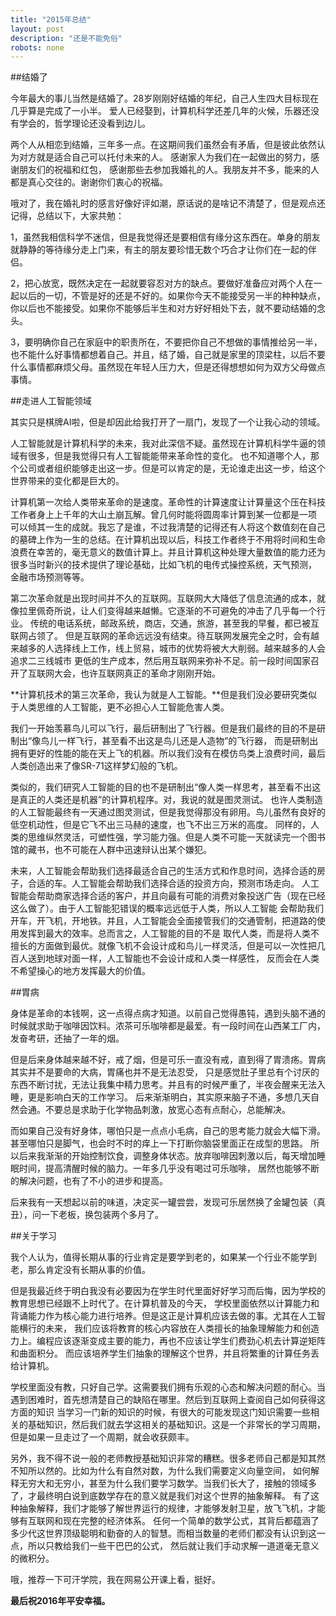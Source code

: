 ```yaml
---
title: "2015年总结"
layout: post
description: "还是不能免俗"
robots: none
---
```


##结婚了

今年最大的事儿当然是结婚了。28岁刚刚好结婚的年纪，自己人生四大目标现在几乎算是完成了一小半。
爱人已经娶到，计算机科学还差几年的火候，乐器还没有学会的，哲学理论还没看到边儿。

两个人从相恋到结婚，三年多一点。在这期间我们虽然会有矛盾，但是彼此依然认为对方就是适合自己可以托付未来的人。
感谢家人为我们在一起做出的努力，感谢朋友们的祝福和红包，
感谢那些去参加我婚礼的人。我朋友并不多，能来的人都是真心交往的。谢谢你们衷心的祝福。

哦对了，我在婚礼时的感言好像好评如潮，原话说的是啥记不清楚了，但是观点还记得，总结以下，大家共勉：

1，虽然我相信科学不迷信，但是我觉得还是要相信有缘分这东西在。单身的朋友就静静的等待缘分走上门来，有主的朋友要珍惜无数个巧合才让你们在一起的伴侣。

2，把心放宽，既然决定在一起就要容忍对方的缺点。要做好准备应对两个人在一起以后的一切，不管是好的还是不好的。如果你今天不能接受另一半的种种缺点，
你以后也不能接受。如果你不能够后半生和对方好好相处下去，就不要动结婚的念头。

3，要明确你自己在家庭中的职责所在，不要把你自己不想做的事情推给另一半，也不能什么好事情都想着自己。并且，结了婚，自己就是家里的顶梁柱，以后不要
什么事情都麻烦父母。虽然现在年轻人压力大，但是还得想想如何为双方父母做点事情。

##走进人工智能领域

其实只是棋牌AI啦，但是却因此给我打开了一扇门，发现了一个让我心动的领域。

人工智能就是计算机科学的未来，我对此深信不疑。虽然现在计算机科学牛逼的领域有很多，但是我觉得只有人工智能能带来革命性的变化。
也不知道哪个人，那个公司或者组织能够走出这一步。但是可以肯定的是，无论谁走出这一步，给这个世界带来的变化都是巨大的。

计算机第一次给人类带来革命的是速度。革命性的计算速度让计算量这个压在科技工作者身上上千年的大山土崩瓦解。曾几何时能将圆周率计算到某一位都是一项
可以倾其一生的成就。我忘了是谁，不过我清楚的记得还有人将这个数值刻在自己的墓碑上作为一生的总结。在计算机出现以后，科技工作者终于不用将时间和生命
浪费在幸苦的，毫无意义的数值计算上。并且计算机这种处理大量数值的能力还为很多当时新兴的技术提供了理论基础，比如飞机的电传式操控系统，天气预测，
金融市场预测等等。

第二次革命就是出现时间并不久的互联网。互联网大大降低了信息流通的成本，就像拉里佩奇所说，让人们变得越来越懒。它逐渐的不可避免的冲击了几乎每一个行业。
传统的电话系统，邮政系统，商店，交通，旅游，甚至我的早餐，都已被互联网占领了。
但是互联网的革命远远没有结束。待互联网发展完全之时，会有越来越多的人选择线上工作，线上贸易，城市的优势将被大大削弱。越来越多的人会追求二三线城市
更低的生产成本，然后用互联网来弥补不足。前一段时间国家召开了互联网大会，也许互联网真正的革命才刚刚开始。

**计算机技术的第三次革命，我认为就是人工智能。**但是我们没必要研究类似于人类思维的人工智能，更不必担心人工智能危害人类。

我们一开始羡慕鸟儿可以飞行，最后研制出了飞行器。但是我们最终的目的不是研制出“像鸟儿一样飞行，甚至看不出这是鸟儿还是人造物”的飞行器，
而是研制出拥有更好的性能的能在天上飞的机器。所以我们没有在模仿鸟类上浪费时间，最后人类创造出来了像SR-71这样梦幻般的飞机。

类似的，我们研究人工智能的目的也不是研制出“像人类一样思考，甚至看不出这是真正的人类还是机器”的计算机程序。对，我说的就是图灵测试。
也许人类制造的人工智能最终有一天通过图灵测试，但是我觉得那没有卵用。鸟儿虽然有良好的低空机动性，但是它飞不出三马赫的速度，也飞不出三万米的高度。
同样的，人类的思维纵然灵活，可塑性强，学习能力强。但是人类不可能一天就读完一个图书馆的藏书，也不可能在人群中迅速辩认出某个嫌犯。

未来，人工智能会帮助我们选择最适合自己的生活方式和作息时间，选择合适的房子，合适的车。人工智能会帮助我们选择合适的投资方向，预测市场走向。
人工智能会帮助商家选择合适的客户，并且向最有可能的消费对象投送广告（现在已经这么做了）。由于人工智能犯错误的概率远远低于人类，所以人工智能
会帮助我们开车，开飞机，开地铁。并且，人工智能会全面接管我们的交通管制，把道路的使用发挥到最大的效率。总而言之，人工智能的目的不是
取代人类，而是将人类不擅长的方面做到最优。就像飞机不会设计成和鸟儿一样灵活，但是可以一次性把几百人送到地球对面一样，人工智能也不会设计成和人类一样感性，
反而会在人类不希望操心的地方发挥最大的价值。

##胃病

身体是革命的本钱啊，这一点得点病才知道。以前自己觉得愚钝，遇到头脑不通的时候就求助于咖啡因饮料。浓茶可乐咖啡都是最爱。有一段时间在山西某工厂内，
发奋考研，还抽了一年的烟。

但是后来身体越来越不好，戒了烟，但是可乐一直没有戒，直到得了胃溃疡。胃病其实并不是要命的大病，胃痛也并不是无法忍受，
只是感觉肚子里总有个讨厌的东西不断讨扰，无法让我集中精力思考。并且有的时候严重了，半夜会醒来无法入睡，更是影响白天的工作学习。
后来渐渐明白，其实原来脑子不通，多想几天自然会通。不要总是求助于化学物品刺激，放宽心态有点耐心，总能解决。

而如果自己没有好身体，哪怕只是一点点小毛病，自己的思考能力就会大幅下滑。甚至哪怕只是脚气，也会时不时的痒上一下打断你脑袋里面正在成型的思路。
所以后来我渐渐的开始控制饮食，调整身体状态。放弃咖啡因刺激以后，每天增加睡眠时间，提高清醒时候的脑力。一年多几乎没有喝过可乐咖啡，
居然也能够不断的解决问题，也有了不小的进步和提高。

后来我有一天想起以前的味道，决定买一罐尝尝，发现可乐居然换了金罐包装（真丑），问一下老板，换包装两个多月了。

##关于学习

我个人认为，值得长期从事的行业肯定是要学到老的，如果某一个行业不能学到老，那么肯定没有长期从事的价值。

但是我最近终于明白我没有必要因为在学生时代里面好好学习而后悔，因为学校的教育思想已经跟不上时代了。在计算机普及的今天，
学校里面依然以计算能力和背诵能力作为核心能力进行培养。但是这正是计算机应该去做的事。尤其在人工智能横行的未来，
我们应该将教育的核心内容放在人类擅长的抽象理解能力和创造力上。编程应该逐渐变成主要的能力，再也不应该让学生们费劲心机去计算逆矩阵和曲面积分。
而应该培养学生们抽象的理解这个世界，并且将繁重的计算任务丢给计算机。

学校里面没有教，只好自己学。这需要我们拥有乐观的心态和解决问题的耐心。当遇到困难时，首先想清楚自己的缺陷在哪里。然后到互联网上查阅自己如何获得这方面的知识
当学习一门新的知识的时候，有很大的可能发现这门知识需要一些相关的基础知识，然后我们就去学这相关的基础知识。这是一个非常长的学习周期，
但是如果一旦走过了一个周期，就会收获颇丰。

另外，我不得不说一般的老师教授基础知识非常的糟糕。很多老师自己都是知其然不知所以然的。比如为什么有自然对数，为什么我们需要定义向量空间，
如何解释无穷大和无穷小，甚至为什么我们要学习数学。当我们长大了，接触的领域多了，才最终明白说到底数学存在的意义就是我们对这个世界的抽象解释。
有了这种抽象解释，我们才能够了解世界运行的规律，才能够发射卫星，放飞飞机，才能够有互联网和现在完整的经济体系。
任何一个简单的数学公式，其背后都蕴涵了多少代这世界顶级聪明和勤奋的人的智慧。而相当数量的老师们都没有认识到这一点，所以只教给我们一些干巴巴的公式，
然后就让我们手动求解一道道毫无意义的微积分。

哦，推荐一下可汗学院，我在网易公开课上看，挺好。

**最后祝2016年平安幸福。**